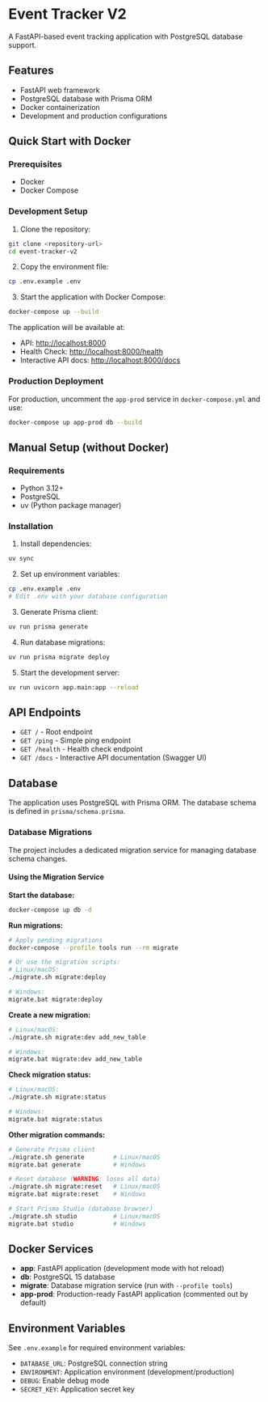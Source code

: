# Event Tracker V2

A FastAPI-based event tracking application with PostgreSQL database support.

## Features

- FastAPI web framework
- PostgreSQL database with Prisma ORM
- Docker containerization
- Development and production configurations

## Quick Start with Docker

### Prerequisites

- Docker
- Docker Compose

### Development Setup

1. Clone the repository:

```bash
git clone <repository-url>
cd event-tracker-v2
```

2. Copy the environment file:

```bash
cp .env.example .env
```

3. Start the application with Docker Compose:

```bash
docker-compose up --build
```

The application will be available at:

- API: <http://localhost:8000>
- Health Check: <http://localhost:8000/health>
- Interactive API docs: <http://localhost:8000/docs>

### Production Deployment

For production, uncomment the `app-prod` service in `docker-compose.yml` and use:

```bash
docker-compose up app-prod db --build
```

## Manual Setup (without Docker)

### Requirements

- Python 3.12+
- PostgreSQL
- uv (Python package manager)

### Installation

1. Install dependencies:

```bash
uv sync
```

2. Set up environment variables:

```bash
cp .env.example .env
# Edit .env with your database configuration
```

3. Generate Prisma client:

```bash
uv run prisma generate
```

4. Run database migrations:

```bash
uv run prisma migrate deploy
```

5. Start the development server:

```bash
uv run uvicorn app.main:app --reload
```

## API Endpoints

- `GET /` - Root endpoint
- `GET /ping` - Simple ping endpoint
- `GET /health` - Health check endpoint
- `GET /docs` - Interactive API documentation (Swagger UI)

## Database

The application uses PostgreSQL with Prisma ORM. The database schema is defined in `prisma/schema.prisma`.

### Database Migrations

The project includes a dedicated migration service for managing database schema changes.

#### Using the Migration Service

**Start the database:**

```bash
docker-compose up db -d
```

**Run migrations:**

```bash
# Apply pending migrations
docker-compose --profile tools run --rm migrate

# Or use the migration scripts:
# Linux/macOS:
./migrate.sh migrate:deploy

# Windows:
migrate.bat migrate:deploy
```

**Create a new migration:**

```bash
# Linux/macOS:
./migrate.sh migrate:dev add_new_table

# Windows:
migrate.bat migrate:dev add_new_table
```

**Check migration status:**

```bash
# Linux/macOS:
./migrate.sh migrate:status

# Windows:
migrate.bat migrate:status
```

**Other migration commands:**

```bash
# Generate Prisma client
./migrate.sh generate        # Linux/macOS
migrate.bat generate         # Windows

# Reset database (WARNING: loses all data)
./migrate.sh migrate:reset   # Linux/macOS
migrate.bat migrate:reset    # Windows

# Start Prisma Studio (database browser)
./migrate.sh studio          # Linux/macOS
migrate.bat studio           # Windows
```

## Docker Services

- **app**: FastAPI application (development mode with hot reload)
- **db**: PostgreSQL 15 database
- **migrate**: Database migration service (run with `--profile tools`)
- **app-prod**: Production-ready FastAPI application (commented out by default)

## Environment Variables

See `.env.example` for required environment variables:

- `DATABASE_URL`: PostgreSQL connection string
- `ENVIRONMENT`: Application environment (development/production)
- `DEBUG`: Enable debug mode
- `SECRET_KEY`: Application secret key
